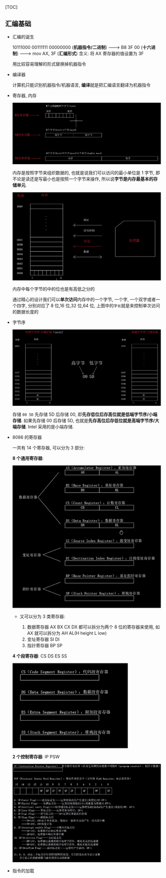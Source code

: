 [TOC]

## 汇编基础

-   汇编的诞生

    10111000 00111111 00000000 (**机器指令/二进制**) ---> B8 3F 00 (**十六进制**) ---> mov AX, 3F (**汇编形式**) 含义: 将 AX 寄存器的值设置为 3F

    用比较容易理解的形式替换掉机器指令

-   编译器

    计算机只能识别机器指令/机器语言, **编译**就是把汇编语言翻译为机器指令

-   寄存器, 内存

    ![寄存器高低位](res/寄存器高低位.png)

    内存是按照字节来组织数据的, 也就是说我们可以访问的最小单位是 1 字节, 即不论是读还是写最小也是按照一个字节来操作, 所以说**字节是内存最基本的存储单元**.

    ![内存](res/内存.png)

    内存中每个字节的中的位也是有高低之分的

    通过精心的设计我们可以**单次访问**内存中的一个字节, 一个字, 一个双字或者一个四字, 分别对应了 8 位,16 位,32 位,64 位, 上图中的`字长`就是来控制单次访问的数据长度的

-   字节序

    ![字节序](res/字节序.png)

    存储 `00 5D` 先存储 5D 后存储 00, 即**先存低位后存高位就是低端字节序/小端存储**. 如果先存储 00 后存储 5D, 也就是**先存高位后存低位就是高端字节序/大端存储**. Intel 采用的是小端存储.

-   8086 的寄存器

    一共有 14 个寄存器, 可以分为 3 部分:

    **8 个通用寄存器**:

    ![通用寄存器](res/通用寄存器.png)

    -   又可以分为 3 类寄存器:

        1. 数据寄存器 AX BX CX DX 都可以拆分为两个 8 位的寄存器来使用, 如 AX 就可以拆分为 AH AL(H height L low)
        2. 变址寄存器 SI DI
        3. 指针寄存器 BP SP

    **4 个段寄存器**: CS DS ES SS

    ![段寄存器](res/段寄存器.png)

    **2 个控制寄存器**: IP PSW

    ![控制寄存器](res/控制寄存器.png)

-   指令的加载
